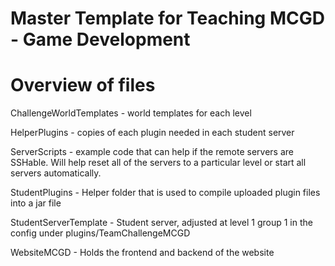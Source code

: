 # Master Template for Teaching MCGD - Game Development

# Overview of files

ChallengeWorldTemplates - world templates for each level

HelperPlugins - copies of each plugin needed in each student server

ServerScripts - example code that can help if the remote servers are SSHable. Will help reset all of the servers to a particular level or start all servers automatically.

StudentPlugins - Helper folder that is used to compile uploaded plugin files into a jar file

StudentServerTemplate - Student server, adjusted at level 1 group 1 in the config under plugins/TeamChallengeMCGD

WebsiteMCGD - Holds the frontend and backend of the website
